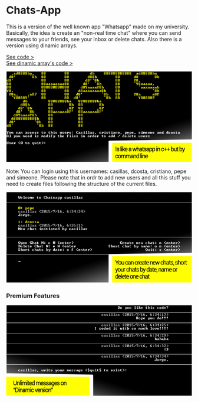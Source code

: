 Chats-App
=========

This is a version of the well known app "Whatsapp" made on my university. Basically, the idea is create an "non-real time chat" where you can send messages to your friends, see your inbox or delete chats.  Also there is a version using dinamic arrays.

<a href="/Code/">See code ></a><br />
<a href="/CodeDinamic/">See dinamic array's code ></a>


![alt text](/assets/slide.jpg)

Note: You can login using this usernames: casillas, dcosta, cristiano, pepe and simeone. Please note that in ordr to add new users and all this stuff you need to create files following the structure of the current files.


![alt text](/assets/slide4.jpg)
### Premium Features 
![alt text](/assets/slide3.jpg)






